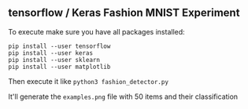 ## tensorflow / Keras Fashion MNIST Experiment

To execute make sure you have all packages installed:
```
pip install --user tensorflow
pip install --user keras
pip install --user sklearn
pip install --user matplotlib
```

Then execute it like `python3 fashion_detector.py`

It'll generate the `examples.png` file with 50 items and their classification